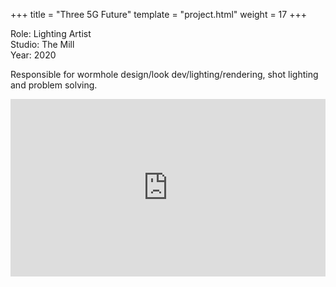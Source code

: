 +++
title = "Three 5G Future"
template = "project.html"
weight = 17
+++

Role: Lighting Artist  
Studio: The Mill  
Year: 2020  

Responsible for wormhole design/look dev/lighting/rendering, shot lighting and problem solving.

<div style="padding:56.25% 0 0 0;position:relative;"><iframe src="https://player.vimeo.com/video/998339292?h=86d6d62c8e&amp;badge=0&amp;autopause=0&amp;player_id=0&amp;app_id=58479" frameborder="0" allow="autoplay; fullscreen; picture-in-picture; clipboard-write" style="position:absolute;top:0;left:0;width:100%;height:100%;" title="three_5g"></iframe></div><script src="https://player.vimeo.com/api/player.js"></script>
